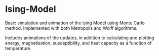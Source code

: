 # Ising-Model

Basic simulation and animation of the Ising Model using Monte Carlo method. Implemented with both Metropolis and Wolff algorithms.  

Includes animations of the updates, in addition to calculating and plotting energy, magnetisation, susceptibility, and heat capacity as a function of temperature. 
